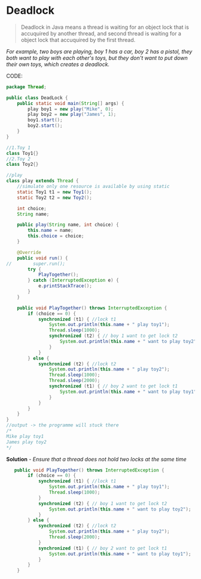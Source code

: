 # Deadlock

> Deadlock in Java means a thread is waiting for an object lock that is accuquired by another thread, and second thread is waiting for a object lock that accuquired by the first thread.

*For example, two boys are playing, boy 1 has a car, boy 2 has a pistol, they both want to play with each other's toys, but they don't want to put down their own toys, which creates a deadlock.*

CODE:

```java
package Thread;

public class DeadLock {
    public static void main(String[] args) {
        play boy1 = new play("Mike", 0);
        play boy2 = new play("James", 1);
        boy1.start();
        boy2.start();
    }
}

//1.Toy 1
class Toy1{}
//2.Toy 2
class Toy2{}

//play
class play extends Thread {
    //simulate only one resource is available by using static
    static Toy1 t1 = new Toy1();
    static Toy2 t2 = new Toy2();

    int choice;
    String name;

    public play(String name, int choice) {
        this.name = name;
        this.choice = choice;
    }

    @Override
    public void run() {
//        super.run();
        try {
            PlayTogether();
        } catch (InterruptedException e) {
            e.printStackTrace();
        }
    }

    public void PlayTogether() throws InterruptedException {
        if (choice == 0) {
            synchronized (t1) { //lock t1
                System.out.println(this.name + " play toy1");
                Thread.sleep(1000);
                synchronized (t2) { // boy 1 want to get lock t2
                    System.out.println(this.name + " want to play toy2");
                }
            }
        } else {
            synchronized (t2) { //lock t2
                System.out.println(this.name + " play toy2");
                Thread.sleep(1000);
                Thread.sleep(2000);
                synchronized (t1) { // boy 2 want to get lock t1
                    System.out.println(this.name + " want to play toy1");
                }
            }
        }
    }
}
//output -> the programme will stuck there
/*
Mike play toy1
James play toy2
*/
```

**Solution** - *Ensure that a thread does not hold two locks at the same time*

```JAVA
   public void PlayTogether() throws InterruptedException {
        if (choice == 0) {
            synchronized (t1) { //lock t1
                System.out.println(this.name + " play toy1");
                Thread.sleep(1000);
            }
            synchronized (t2) { // boy 1 want to get lock t2
                System.out.println(this.name + " want to play toy2");
            }
        } else {
            synchronized (t2) { //lock t2
                System.out.println(this.name + " play toy2");
                Thread.sleep(2000);
            }
            synchronized (t1) { // boy 2 want to get lock t1
                System.out.println(this.name + " want to play toy1");
            }
        }
    }
```


